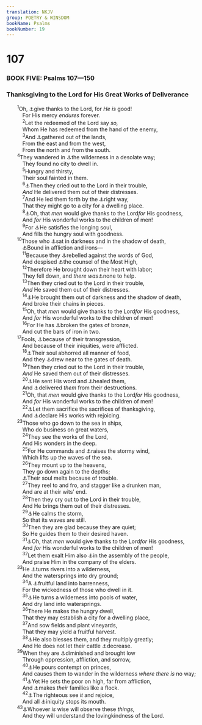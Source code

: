 ```yaml
---
translation: NKJV
group: POETRY & WINSDOM
bookName: Psalms 
bookNumber: 19
---
```


<div class="title"><h1>107</h1><h3>BOOK FIVE: Psalms 107—150</h3><h3>Thanksgiving to the Lord for His Great Works of Deliverance</h3></div>
<span class="verse thi_107_1">  <sup>1</sup>Oh, <a data-toggle="tooltip" data-placement="bottom" title="1 Chr. 16:34; Ps. 106:1; Jer. 33:11">⚓</a>give thanks to the Lord, for <i>He</i> <i>is</i> good!<br/>   For His mercy <i>endures</i> forever.<br/></span>
<span class="verse thi_107_2">   <sup>2</sup>Let the redeemed of the Lord say <i>so,</i><br/>   Whom He has redeemed from the hand of the enemy,<br/></span>
<span class="verse thi_107_3">   <sup>3</sup>And <a data-toggle="tooltip" data-placement="bottom" title="Is. 43:5, 6; Jer. 29:14; 31:8–10; (Ezek. 39:27, 28)">⚓</a>gathered out of the lands,<br/>   From the east and from the west,<br/>   From the north and from the south.<br/></span>
<span class="verse thi_107_4">  <sup>4</sup>They wandered in <a data-toggle="tooltip" data-placement="bottom" title="Num. 14:33; 32:13; (Deut. 2:7; 32:10); Josh. 5:6; 14:10">⚓</a>the wilderness in a desolate way;<br/>   They found no city to dwell in.<br/></span>
<span class="verse thi_107_5">   <sup>5</sup>Hungry and thirsty,<br/>   Their soul fainted in them.<br/></span>
<span class="verse thi_107_6">   <sup>6</sup><a data-toggle="tooltip" data-placement="bottom" title="Ps. 50:15; (Hos. 5:15)">⚓</a>Then they cried out to the Lord in their trouble,<br/>   <i>And</i> He delivered them out of their distresses.<br/></span>
<span class="verse thi_107_7">   <sup>7</sup>And He led them forth by the <a data-toggle="tooltip" data-placement="bottom" title="Ezra 8:21; Ps. 5:8; Jer. 31:9">⚓</a>right way,<br/>   That they might go to a city for a dwelling place.<br/></span>
<span class="verse thi_107_8">   <sup>8</sup><a data-toggle="tooltip" data-placement="bottom" title="Ps. 107:15, 21">⚓</a>Oh, that <i>men</i> would give thanks to the Lord<i>for</i> His goodness,<br/>   And <i>for</i> His wonderful works to the children of men!<br/></span>
<span class="verse thi_107_9">   <sup>9</sup>For <a data-toggle="tooltip" data-placement="bottom" title="(Ps. 34:10; Luke 1:53)">⚓</a>He satisfies the longing soul,<br/>   And fills the hungry soul with goodness.<br/></span>
<span class="verse thi_107_10">  <sup>10</sup>Those who <a data-toggle="tooltip" data-placement="bottom" title="(Is. 42:7; Mic. 7:8; Luke 1:79)">⚓</a>sat in darkness and in the shadow of death,<br/>   <a data-toggle="tooltip" data-placement="bottom" title="Job 36:8">⚓</a>Bound in affliction and irons—<br/></span>
<span class="verse thi_107_11">   <sup>11</sup>Because they <a data-toggle="tooltip" data-placement="bottom" title="Lam. 3:42">⚓</a>rebelled against the words of God,<br/>   And despised <a data-toggle="tooltip" data-placement="bottom" title="(Ps. 73:24)">⚓</a>the counsel of the Most High,<br/></span>
<span class="verse thi_107_12">   <sup>12</sup>Therefore He brought down their heart with labor;<br/>   They fell down, and <i>there</i> <i>was</i><a data-toggle="tooltip" data-placement="bottom" title="Ps. 22:11">⚓</a>none to help.<br/></span>
<span class="verse thi_107_13">   <sup>13</sup>Then they cried out to the Lord in their trouble,<br/>   <i>And</i> He saved them out of their distresses.<br/></span>
<span class="verse thi_107_14">   <sup>14</sup><a data-toggle="tooltip" data-placement="bottom" title="Ps. 68:6">⚓</a>He brought them out of darkness and the shadow of death,<br/>   And broke their chains in pieces.<br/></span>
<span class="verse thi_107_15">   <sup>15</sup>Oh, that <i>men</i> would give thanks to the Lord<i>for</i> His goodness,<br/>   And <i>for</i> His wonderful works to the children of men!<br/></span>
<span class="verse thi_107_16">   <sup>16</sup>For He has <a data-toggle="tooltip" data-placement="bottom" title="Is. 45:1, 2">⚓</a>broken the gates of bronze,<br/>   And cut the bars of iron in two.<br/></span>
<span class="verse thi_107_17">  <sup>17</sup>Fools, <a data-toggle="tooltip" data-placement="bottom" title="(Is. 65:6, 7; Jer. 30:14, 15); Lam. 3:39; Ezek. 24:23">⚓</a>because of their transgression,<br/>   And because of their iniquities, were afflicted.<br/></span>
<span class="verse thi_107_18">   <sup>18</sup><a data-toggle="tooltip" data-placement="bottom" title="Job 33:20">⚓</a>Their soul abhorred all manner of food,<br/>   And they <a data-toggle="tooltip" data-placement="bottom" title="Job 33:22">⚓</a>drew near to the gates of death.<br/></span>
<span class="verse thi_107_19">   <sup>19</sup>Then they cried out to the Lord in their trouble,<br/>   <i>And</i> He saved them out of their distresses.<br/></span>
<span class="verse thi_107_20">   <sup>20</sup><a data-toggle="tooltip" data-placement="bottom" title="Matt. 8:8">⚓</a>He sent His word and <a data-toggle="tooltip" data-placement="bottom" title="2 Kin. 20:5; Ps. 30:2">⚓</a>healed them,<br/>   And <a data-toggle="tooltip" data-placement="bottom" title="Job 33:28, 30">⚓</a>delivered <i>them</i> from their destructions.<br/></span>
<span class="verse thi_107_21">   <sup>21</sup>Oh, that <i>men</i> would give thanks to the Lord<i>for</i> His goodness,<br/>   And <i>for</i> His wonderful works to the children of men!<br/></span>
<span class="verse thi_107_22">   <sup>22</sup><a data-toggle="tooltip" data-placement="bottom" title="Lev. 7:12; Ps. 50:14; Heb. 13:15">⚓</a>Let them sacrifice the sacrifices of thanksgiving,<br/>   And <a data-toggle="tooltip" data-placement="bottom" title="Ps. 9:11">⚓</a>declare His works with rejoicing.<br/></span>
<span class="verse thi_107_23">  <sup>23</sup>Those who go down to the sea in ships,<br/>   Who do business on great waters,<br/></span>
<span class="verse thi_107_24">   <sup>24</sup>They see the works of the Lord,<br/>   And His wonders in the deep.<br/></span>
<span class="verse thi_107_25">   <sup>25</sup>For He commands and <a data-toggle="tooltip" data-placement="bottom" title="Jon. 1:4">⚓</a>raises the stormy wind,<br/>   Which lifts up the waves of the sea.<br/></span>
<span class="verse thi_107_26">   <sup>26</sup>They mount up to the heavens,<br/>   They go down again to the depths;<br/>   <a data-toggle="tooltip" data-placement="bottom" title="Ps. 22:14">⚓</a>Their soul melts because of trouble.<br/></span>
<span class="verse thi_107_27">   <sup>27</sup>They reel to and fro, and stagger like a drunken man,<br/>   And are at their wits’ end.<br/></span>
<span class="verse thi_107_28">   <sup>28</sup>Then they cry out to the Lord in their trouble,<br/>   And He brings them out of their distresses.<br/></span>
<span class="verse thi_107_29">   <sup>29</sup><a data-toggle="tooltip" data-placement="bottom" title="Ps. 89:9; Matt. 8:26; Luke 8:24">⚓</a>He calms the storm,<br/>   So that its waves are still.<br/></span>
<span class="verse thi_107_30">   <sup>30</sup>Then they are glad because they are quiet;<br/>   So He guides them to their desired haven.<br/></span>
<span class="verse thi_107_31">   <sup>31</sup><a data-toggle="tooltip" data-placement="bottom" title="Ps. 107:8, 15, 21">⚓</a>Oh, that <i>men</i> would give thanks to the Lord<i>for</i> His goodness,<br/>   And <i>for</i> His wonderful works to the children of men!<br/></span>
<span class="verse thi_107_32">   <sup>32</sup>Let them exalt Him also <a data-toggle="tooltip" data-placement="bottom" title="Ps. 22:22, 25">⚓</a>in the assembly of the people,<br/>   And praise Him in the company of the elders.<br/></span>
<span class="verse thi_107_33">  <sup>33</sup>He <a data-toggle="tooltip" data-placement="bottom" title="1 Kin. 17:1, 7; Is. 50:2">⚓</a>turns rivers into a wilderness,<br/>   And the watersprings into dry ground;<br/></span>
<span class="verse thi_107_34">   <sup>34</sup>A <a data-toggle="tooltip" data-placement="bottom" title="Gen. 13:10; Deut. 29:23">⚓</a>fruitful land into barrenness,<br/>   For the wickedness of those who dwell in it.<br/></span>
<span class="verse thi_107_35">   <sup>35</sup><a data-toggle="tooltip" data-placement="bottom" title="Ps. 114:8; (Is. 41:17, 18)">⚓</a>He turns a wilderness into pools of water,<br/>   And dry land into watersprings.<br/></span>
<span class="verse thi_107_36">   <sup>36</sup>There He makes the hungry dwell,<br/>   That they may establish a city for a dwelling place,<br/></span>
<span class="verse thi_107_37">   <sup>37</sup>And sow fields and plant vineyards,<br/>   That they may yield a fruitful harvest.<br/></span>
<span class="verse thi_107_38">   <sup>38</sup><a data-toggle="tooltip" data-placement="bottom" title="Gen. 12:2; 17:16, 20">⚓</a>He also blesses them, and they multiply greatly;<br/>   And He does not let their cattle <a data-toggle="tooltip" data-placement="bottom" title="Ex. 1:7; (Deut. 7:14)">⚓</a>decrease.<br/></span>
<span class="verse thi_107_39">  <sup>39</sup>When they are <a data-toggle="tooltip" data-placement="bottom" title="2 Kin. 10:32">⚓</a>diminished and brought low<br/>   Through oppression, affliction, and sorrow,<br/></span>
<span class="verse thi_107_40">   <sup>40</sup><a data-toggle="tooltip" data-placement="bottom" title="Job 12:21, 24">⚓</a>He pours contempt on princes,<br/>   And causes them to wander in the wilderness <i>where</i> <i>there</i> <i>is</i> no way;<br/></span>
<span class="verse thi_107_41">   <sup>41</sup><a data-toggle="tooltip" data-placement="bottom" title="1 Sam. 2:8; (Ps. 113:7, 8)">⚓</a>Yet He sets the poor on high, far from affliction,<br/>   And <a data-toggle="tooltip" data-placement="bottom" title="Ps. 78:52">⚓</a>makes <i>their</i> families like a flock.<br/></span>
<span class="verse thi_107_42">   <sup>42</sup><a data-toggle="tooltip" data-placement="bottom" title="Job 5:15, 16">⚓</a>The righteous see <i>it</i> and rejoice,<br/>   And all <a data-toggle="tooltip" data-placement="bottom" title="Job 5:16; Ps. 63:11; (Rom. 3:19)">⚓</a>iniquity stops its mouth.<br/></span>
<span class="verse thi_107_43">  <sup>43</sup><a data-toggle="tooltip" data-placement="bottom" title="Ps. 64:9; Jer. 9:12; (Hos. 14:9)">⚓</a>Whoever <i>is</i> wise will observe these <i>things,</i><br/>   And they will understand the lovingkindness of the Lord.<br/></span>
